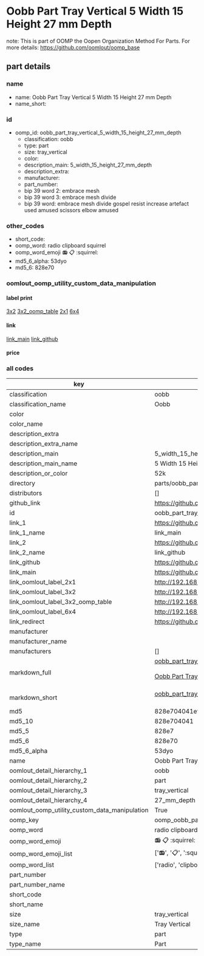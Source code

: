 # Oobb Part Tray Vertical 5 Width 15 Height 27 mm Depth  

note: This is part of OOMP the Oopen Organization Method For Parts. For more details: https://github.com/oomlout/oomp_base

##  part details
  







### name
* name: Oobb Part Tray Vertical 5 Width 15 Height 27 mm Depth
* name_short: 
### id
* oomp_id: oobb_part_tray_vertical_5_width_15_height_27_mm_depth
  * classification: oobb
  * type: part
  * size: tray_vertical
  * color: 
  * description_main: 5_width_15_height_27_mm_depth
  * description_extra: 
  * manufacturer: 
  * part_number: 
  * bip 39 word 2: embrace mesh
  * bip 39 word 3: embrace mesh divide
  * bip 39 word: embrace mesh divide gospel resist increase artefact used amused scissors elbow amused

### other_codes
* short_code: 
* oomp_word: radio clipboard squirrel
* oomp_word_emoji :radio: :clipboard: :squirrel:
* md5_6_alpha: 53dyo
* md5_6: 828e70






### oomlout_oomp_utility_custom_data_manipulation
#### label print
[3x2](http://192.168.1.245:1112/?label=oomp%2053dyo)
[3x2_oomp_table](http://192.168.1.108:1112/?label=oomp%2053dyo)
[2x1](http://192.168.1.242:1112/?label=oomp%2053dyo)
[6x4](http://192.168.1.55:1112/?label=oomp%2053dyo)    

#### link

[link_main](https://github.com/oomlout/oomlout_oomp_version_1_messy/tree/main/parts/oobb_part_tray_vertical_5_width_15_height_27_mm_depth) [link_github](https://github.com/oomlout/oomlout_oomp_version_1_messy/tree/main/parts/oobb_part_tray_vertical_5_width_15_height_27_mm_depth)                             

#### price







### all codes 
| key | value |  
| --- | --- |  
| classification | oobb |  
| classification_name | Oobb |  
| color |  |  
| color_name |  |  
| description_extra |  |  
| description_extra_name |  |  
| description_main | 5_width_15_height_27_mm_depth |  
| description_main_name | 5 Width 15 Height 27 mm Depth |  
| description_or_color | 52k |  
| directory | parts/oobb_part_tray_vertical_5_width_15_height_27_mm_depth |  
| distributors | [] |  
| github_link | https://github.com/oomlout/oomlout_oomp_part_src/tree/main/parts/oobb_part_tray_vertical_5_width_15_height_27_mm_depth |  
| id | oobb_part_tray_vertical_5_width_15_height_27_mm_depth |  
| link_1 | https://github.com/oomlout/oomlout_oomp_version_1_messy/tree/main/parts/oobb_part_tray_vertical_5_width_15_height_27_mm_depth |  
| link_1_name | link_main |  
| link_2 | https://github.com/oomlout/oomlout_oomp_version_1_messy/tree/main/parts/oobb_part_tray_vertical_5_width_15_height_27_mm_depth |  
| link_2_name | link_github |  
| link_github | https://github.com/oomlout/oomlout_oomp_version_1_messy/tree/main/parts/oobb_part_tray_vertical_5_width_15_height_27_mm_depth |  
| link_main | https://github.com/oomlout/oomlout_oomp_version_1_messy/tree/main/parts/oobb_part_tray_vertical_5_width_15_height_27_mm_depth |  
| link_oomlout_label_2x1 | http://192.168.1.242:1112/?label=oomp%2053dyo |  
| link_oomlout_label_3x2 | http://192.168.1.245:1112/?label=oomp%2053dyo |  
| link_oomlout_label_3x2_oomp_table | http://192.168.1.108:1112/?label=oomp%2053dyo |  
| link_oomlout_label_6x4 | http://192.168.1.55:1112/?label=oomp%2053dyo |  
| link_redirect | https://github.com/oomlout/oomlout_oomp_version_1_messy/tree/main/parts/oobb_part_tray_vertical_5_width_15_height_27_mm_depth |  
| manufacturer |  |  
| manufacturer_name |  |  
| manufacturers | [] |  
| markdown_full | [oobb_part_tray_vertical_5_width_15_height_27_mm_depth](none)<br>[](none)<br>[Oobb Part Tray Vertical 5 Width 15 Height 27 Mm Depth](none)<br><br> |  
| markdown_short | [oobb_part_tray_vertical_5_width_15_height_27_mm_depth](none)<br><br> |  
| md5 | 828e704041efc19dcadbb64c7fe2f244 |  
| md5_10 | 828e704041 |  
| md5_5 | 828e7 |  
| md5_6 | 828e70 |  
| md5_6_alpha | 53dyo |  
| name | Oobb Part Tray Vertical 5 Width 15 Height 27 mm Depth |  
| oomlout_detail_hierarchy_1 | oobb |  
| oomlout_detail_hierarchy_2 | part |  
| oomlout_detail_hierarchy_3 | tray_vertical |  
| oomlout_detail_hierarchy_4 | 27_mm_depth |  
| oomlout_oomp_utility_custom_data_manipulation | True |  
| oomp_key | oomp_oobb_part_tray_vertical_5_width_15_height_27_mm_depth |  
| oomp_word | radio clipboard squirrel |  
| oomp_word_emoji | :radio: :clipboard: :squirrel: |  
| oomp_word_emoji_list | [':radio:', ':clipboard:', ':squirrel:'] |  
| oomp_word_list | ['radio', 'clipboard', 'squirrel'] |  
| part_number |  |  
| part_number_name |  |  
| short_code |  |  
| short_name |  |  
| size | tray_vertical |  
| size_name | Tray Vertical |  
| type | part |  
| type_name | Part |  
